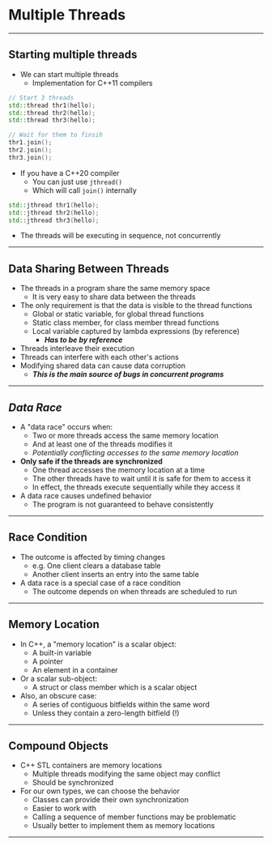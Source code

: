 # Multiple Threads

---

## Starting multiple threads

- We can start multiple threads
  - Implementation for C++11 compilers
```c++
// Start 3 threads
std::thread thr1(hello);
std::thread thr2(hello);
std::thread thr3(hello);

// Wait for them to finsih
thr1.join();
thr2.join();
thr3.join();
```
- If you have a C++20 compiler
  - You can just use `jthread()`
  - Which will call `join()` internally
```c++
std::jthread thr1(hello);
std::jthread thr2(hello);
std::jthread thr3(hello);
```
- The threads will be executing in sequence, not concurrently

---

## Data Sharing Between Threads

- The threads in a program share the same memory space
  - It is very easy to share data between the threads
- The only requirement is that the data is visible to the thread functions
  - Global or static variable, for global thread functions
  - Static class member, for class member thread functions
  - Local variable captured by lambda expressions (by reference)
    - _**Has to be by reference**_
- Threads interleave their execution
- Threads can interfere with each other's actions
- Modifying shared data can cause data corruption
  - _**This is the main source of bugs in concurrent programs**_

---

## _**Data Race**_

- A "data race" occurs when:
  - Two or more threads access the same memory location
  - And at least one of the threads modifies it
  - _Potentially conflicting accesses to the same memory location_
- **Only safe if the threads are synchronized**
  - One thread accesses the memory location at a time
  - The other threads have to wait until it is safe for them to access it
  - In effect, the threads execute sequentially while they access it
- A data race causes undefined behavior
  - The program is not guaranteed to behave consistently

---

## Race Condition

- The outcome is affected by timing changes
  - e.g. One client clears a database table
  - Another client inserts an entry into the same table
- A data race is a special case of a race condition
  - The outcome depends on when threads are scheduled to run

---

## Memory Location

- In C++, a "memory location" is a scalar object:
  - A built-in variable
  - A pointer
  - An element in a container
- Or a scalar sub-object:
  - A struct or class member which is a scalar object
- Also, an obscure case:
  - A series of contiguous bitfields within the same word
  - Unless they contain a zero-length bitfield (!)

---

## Compound Objects

- C++ STL containers are memory locations
  - Multiple threads modifying the same object may conflict
  - Should be synchronized
- For our own types, we can choose the behavior
  - Classes can provide their own synchronization
  - Easier to work with
  - Calling a sequence of member functions may be problematic
  - Usually better to implement them as memory locations

---